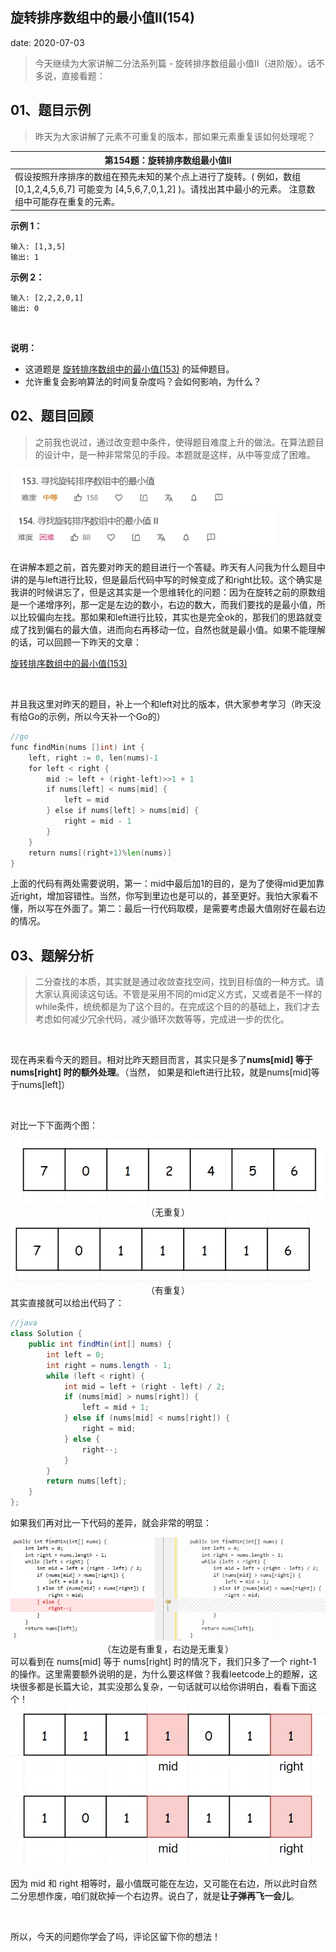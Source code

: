  
##	旋转排序数组中的最小值Ⅱ(154)
date:	2020-07-03
 

> 今天继续为大家讲解二分法系列篇 - 旋转排序数组最小值Ⅱ（进阶版）。话不多说，直接看题：

## 01、题目示例

> 昨天为大家讲解了元素不可重复的版本，那如果元素重复该如何处理呢？

| 第154题：旋转排序数组最小值Ⅱ                                 |
| ------------------------------------------------------------ |
| 假设按照升序排序的数组在预先未知的某个点上进行了旋转。( 例如，数组 [0,1,2,4,5,6,7] 可能变为 [4,5,6,7,0,1,2] )。请找出其中最小的元素。  注意数组中可能存在重复的元素。 |

**示例 1：**

```
输入: [1,3,5]
输出: 1
```

**示例 2：**

```
输入: [2,2,2,0,1]
输出: 0
```

 <br/>

**说明：**

- 这道题是 [旋转排序数组中的最小值(153)](1.9/904.md) 的延伸题目。
- 允许重复会影响算法的时间复杂度吗？会如何影响，为什么？

## 02、题目回顾

> 之前我也说过，通过改变题中条件，使得题目难度上升的做法。在算法题目的设计中，是一种非常常见的手段。本题就是这样，从中等变成了困难。

<img src="905/1.jpg" alt="PNG" style="zoom: 80%;" />

<img src="905/2.jpg" alt="PNG" style="zoom: 80%;" />

在讲解本题之前，首先要对昨天的题目进行一个答疑。昨天有人问我为什么题目中讲的是与left进行比较，但是最后代码中写的时候变成了和right比较。这个确实是我讲的时候讲忘了，但是这其实是一个思维转化的问题：因为在旋转之前的原数组是一个递增序列，那一定是左边的数小，右边的数大，而我们要找的是最小值，所以比较偏向左找。那如果和left进行比较，其实也是完全ok的，那我们的思路就变成了找到偏右的最大值，进而向右再移动一位，自然也就是最小值。如果不能理解的话，可以回顾一下昨天的文章：

[旋转排序数组中的最小值(153)](1.9/904.md) 

 <br/>

并且我这里对昨天的题目，补上一个和left对比的版本，供大家参考学习（昨天没有给Go的示例，所以今天补一个Go的）

```go
//go 
func findMin(nums []int) int { 
    left, right := 0, len(nums)-1 
    for left < right { 
        mid := left + (right-left)>>1 + 1 
        if nums[left] < nums[mid] { 
            left = mid 
        } else if nums[left] > nums[mid] {
            right = mid - 1
        }
    }
    return nums[(right+1)%len(nums)]
}
```

上面的代码有两处需要说明，第一：mid中最后加1的目的，是为了使得mid更加靠近right，增加容错性。当然，你写到里边也是可以的，甚至更好。我怕大家看不懂，所以写在外面了。第二：最后一行代码取模，是需要考虑最大值刚好在最右边的情况。

## 03、题解分析

> 二分查找的本质，其实就是通过收敛查找空间，找到目标值的一种方式。请大家认真阅读这句话。不管是采用不同的mid定义方式，又或者是不一样的while条件，统统都是为了这个目的。在完成这个目的的基础上，我们才去考虑如何减少冗余代码，减少循环次数等等，完成进一步的优化。

 <br/>

现在再来看今天的题目。相对比昨天题目而言，其实只是多了**nums[mid] 等于 nums[right] 时的额外处理**。（当然， 如果是和left进行比较，就是nums[mid]等于nums[left]）

 <br/>

对比一下下面两个图：

<img src="905/3.jpg" alt="PNG" style="zoom: 67%;" />

<center>（无重复） </b></center>
<img src="905/4.jpg" alt="PNG" style="zoom: 67%;" />

<center>（有重复） </b></center>
其实直接就可以给出代码了：

```java
//java
class Solution {
    public int findMin(int[] nums) {
        int left = 0;
        int right = nums.length - 1; 
        while (left < right) {
            int mid = left + (right - left) / 2;
            if (nums[mid] > nums[right]) {
                left = mid + 1;
            } else if (nums[mid] < nums[right]) {
                right = mid;
            } else {
                right--;
            }
        }
        return nums[left];
    }
};

```

如果我们再对比一下代码的差异，就会非常的明显：

<img src="905/5.jpg" alt="PNG" style="zoom: 80%;" />

<center>（左边是有重复，右边是无重复） </b></center>
可以看到在 nums[mid] 等于 nums[right] 时的情况下，我们只多了一个 right-1 的操作。这里需要额外说明的是，为什么要这样做？我看leetcode上的题解，这块很多都是长篇大论，其实没那么复杂，一句话就可以给你讲明白，看看下面这个！

<img src="905/6.jpg" alt="PNG" style="zoom: 67%;" />

因为 mid 和 right 相等时，最小值既可能在左边，又可能在右边，所以此时自然二分思想作废，咱们就砍掉一个右边界。说白了，就是**让子弹再飞一会儿**。

 <br/>

所以，今天的问题你学会了吗，评论区留下你的想法！


